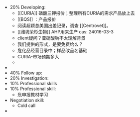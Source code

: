 - 20% Developing:
	- [[CURIA]] 磷酸三钾报价；整理所有CURIA的需求产品放上去
	- [[BQS]] ：产品报价
	- 阅读超颖总美国出差记录，调查 [[Centrovet]]。
	- [[潍坊荣杉生物]] AHP用来生产 cas: 24016-03-3
	- client疑问？亚硝酸钠不太理解背景
	- 我们提供的形式，是要免费给么？
	- 危化品经营目录中；样品改品名基础
	- CURIA-市场预期多大
	-
-
- 40% Follow up:
- 20% Investigation:
- 10% Professional skills
- 10% Professional skill:
	- 危申报教材学习
- Negotiation skill:
	- Cold call
-